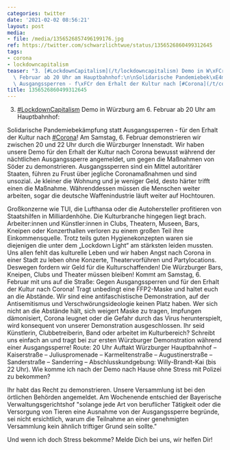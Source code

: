 ```yaml
---
categories: twitter
date: '2021-02-02 08:56:21'
layout: post
media:
- file: /media/1356526857496199176.jpg
ref: https://twitter.com/schwarzlichtwue/status/1356526860499312645
tags:
- corona
- lockdowncapitalism
teaser: "3. [#LockdownCapitalism](/t/lockdowncapitalism) Demo in W\xFCrzburg am 6.\
  \ Februar ab 20 Uhr am Hauptbahnhof:\n\nSolidarische Pandemiebek\xE4mpfung statt\
  \ Ausgangssperren - f\xFCr den Erhalt der Kultur nach [#Corona](/t/corona)! "
title: 1356526860499312645
---
```

3. [#LockdownCapitalism](/t/lockdowncapitalism) Demo in Würzburg am 6. Februar ab 20 Uhr am Hauptbahnhof:

Solidarische Pandemiebekämpfung statt Ausgangssperren - für den Erhalt der Kultur nach [#Corona](/t/corona)! 
Am Samstag, 6. Februar demonstrieren wir zwischen 20 und 22 Uhr durch die Würzburger Innenstadt. Wir haben unsere Demo für den Erhalt der Kultur nach Corona bewusst während der nächtlichen Ausgangssperre angemeldet, um gegen die Maßnahmen von Söder zu demonstrieren.
Ausgangssperren sind ein Mittel autoritärer Staaten, führen zu Frust über jegliche Coronamaßnahmen und sind unsozial. Je kleiner die Wohnung und je weniger Geld, desto härter trifft einen die Maßnahme.
Währenddessen müssen die Menschen weiter arbeiten, sogar die deutsche Waffenindustrie läuft weiter auf Hochtouren.



Großkonzerne wie TUI, die Lufthansa oder die Autohersteller profitieren von Staatshilfen in Milliardenhöhe.
Die Kulturbranche hingegen liegt brach. Arbeiter:innen und Künstler:innen in Clubs, Theatern, Museen, Bars, Kneipen oder Konzerthallen verloren zu einem großen Teil ihre Einkommensquelle.
Trotz teils guten Hygienekonzepten waren sie diejenigen die unter dem „Lockdown Light“ am stärksten leiden mussten.
Uns allen fehlt das kulturelle Leben und wir haben Angst nach Corona in einer Stadt zu leben ohne Konzerte, Theatervorführen und Partylocations. Deswegen fordern wir Geld für die Kulturschaffenden! Die Würzburger Bars, Kneipen, Clubs und Theater müssen bleiben!
Kommt am Samstag, 6. Februar mit uns auf die Straße: Gegen Ausgangssperren und für den Erhalt der Kultur nach Corona!
Tragt unbedingt eine FFP2-Maske und haltet euch an die Abstände. Wir sind eine antifaschistische Demonstration, auf der Antisemitismus und Verschwörungsideologie keinen Platz haben.
Wer sich nicht an die Abstände hält, sich weigert Maske zu tragen, Impfungen dämonisiert, Corona leugnet oder die Gefahr durch das Virus herunterspielt, wird konsequent von unserer Demonstration ausgeschlossen.
Ihr seid Künstlerin, Clubbetreiberin, Band oder arbeitet im Kulturbereich? Schreibt uns einfach an und tragt bei zur ersten Würzburger Demonstration während einer Ausgangssperre!
Route: 20 Uhr Auftakt Würzburger Hauptbahnhof – Kaiserstraße – Juliuspromenade – Karmelitenstraße – Augustinerstraße – Sanderstraße – Sanderring – Abschlusskundgebung: Willy-Brandt-Kai (bis 22 Uhr).
Wie komme ich nach der Demo nach Hause ohne Stress mit Polizei zu bekommen?



Ihr habt das Recht zu demonstrieren. Unsere Versammlung ist bei den örtlichen Behörden angemeldet. Am Wochenende entschied der Bayerische Verwaltungsgerichtshof "solange jede Art von beruflicher
Tätigkeit oder die Versorgung von Tieren eine Ausnahme von der Ausgangssperre begründe, sei nicht ersichtlich, warum die Teilnahme an einer genehmigten Versammlung kein ähnlich triftiger Grund sein sollte."



Und wenn ich doch Stress bekomme? Melde Dich bei uns, wir helfen Dir!